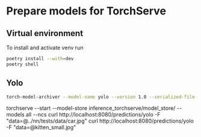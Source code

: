 # Prepare models for TorchServe

## Virtual environment

To install and activate venv run
```bash
poetry install --with=dev
poetry shell
```

## Yolo

```bash
torch-model-archiver --model-name yolo --version 1.0 --serialized-file ../nn/nn/weights/yolo.pt --handler inference_torchserve/handlers/yolo.py --export-path inference_torchserve/model_store/
```


torchserve --start --model-store inference_torchserve/model_store/ --models all --ncs
curl http://localhost:8080/predictions/yolo -F "data=@../nn/tests/data/car.jpg"
curl http://localhost:8080/predictions/yolo -F "data=@kitten_small.jpg"
